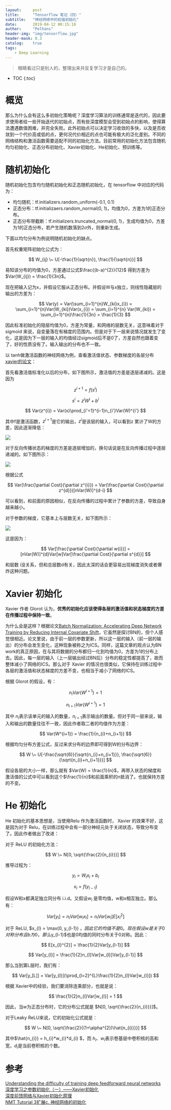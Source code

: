 ```yaml
---
layout:     post
title:      "Tensorflow 笔记（四）"
subtitle:   "神经网络中的权值初始化"
date:       2019-04-12 00:15:18
author:     "Pelhans"
header-img: "img/tensorflow.jpg"
header-mask: 0.3 
catalog:    true
tags:
    - Deep Learning
---
```


> 眼睛看过只是别人的，整理出来并反复学习才是自己的。

* TOC
{:toc}

# 概览

那么为什么会有这么多初始化策略呢？深度学习算法的训练通常是迭代的，因此要求使用者给一些开始迭代的初始点，而有些深度模型会受到初始点的影响，使得算法遭遇数值困难，并完全失败。此外初始点可以决定学习收敛的多快，以及是否收敛到一个代价高或低的点，更何况代价相近的点也可能有极大的泛化差别。不同的网络结构和激活函数需要适配不同的初始化方法。目前常用的初始化方法包含随机均匀初始化、正态分布初始化、Xavier初始化、He初始化、预训练等。

# 随机初始化

随机初始化包含均匀随机初始化和正态随机初始化，在 tensorflow 中对应的代码为：

* 均匀随机：tf.initializers.random_uniform(-0.1, 0.1)    
* 正态分布：tf.initializaers.random_normal(0, 1)，均值为0，方差为1的正态分布。    
* 正态分布带截断：tf.initializers.truncated_normal(0, 1)，生成均值为0，方差为1的正态分布，若产生随机数落到2$\sigma$外，则重新生成。    

下面以均匀分布为例说明随机初始化的缺点。

首先权重矩阵初始化公式为：

$$ W_{ij} \~ U[-\frac{1}{sqrt{n}}, \frac{1}{\sqrt{n}}] $$

易知该分布的均值为0，方差通过公式$\frac{(b-a)^{2}}{12}$ 得到方差为 $Var(W_{ij}) = \frac{1}{3n}$。

现在把输入记为x，并假设它服从正态分布。并假设W与x独立，则线性隐藏层的输出的方差为：

$$ Var(y) = Var(\sum_{i=1}^{n}W_{ki}x_{i}) = \sum_{i=1}^{n}Var(W_{ki})Var(x_{i}) = \sum_{i=1}^{n} Var(W_{ki}) = \sum_{i=1}^{n}\frac{1}{3n} = \frac{1}{3} $$

因此标准初始化的隐层均值为0，方差为常量，和网络的层数无关，这意味着对于 sigmoid 来说，自变量落在有梯度的范围内。但是对于下一层来说情况就发生了变化，这是因为下一层的输入的均值经过sigmoid后不是0了，方差自然也跟着变了，好的性质没有了。输入输出的分布也不一致。

以 tanh做激活函数的神经网络为例，查看激活值状态、参数梯度的各层分布[xavier的论文](http://proceedings.mlr.press/v9/glorot10a/glorot10a.pdf)：

首先看激活值标准化以后的分布，如下图所示，激活值的方差是逐层递减的。这是因为

$$ z^{i+1} = f(s^{i}) $$

$$ s^{i} = z^{i}W^{i} + b^{i} $$

$$ Var(z^{i}) = Var(x)\prod_{i'=1}^{i-1}n_{i'}Var(W)^{i'} $$

其中f是激活函数，$z^{i+1}$是它的输出，$z^{i}$是该层的输入，可以看到z  累计了W的方差，因此逐渐降低：

![](/img/in-post/tensorflow/xavier_1.png)

对于反向传播状态的梯度的方差是逐层增加的，换句话说是在反向传播过程中逐层递减的。如下图所示：

![](/img/in-post/tensorflow/xavier_2.png)

根据公式

$$ Var(\frac{\partial Cost}{\partial z^{i}}) = Var(\frac{\partial Cost}{\partial z^{d}})[nVar(W)]^{d-i} $$

可以看到，和前面的原因相似，在反向传播的过程中累计了参数的方差，导致自身越来越小。

对于参数的梯度，它基本上与层数无关，如下图所示：

![](/img/in-post/tensorflow/xavier_3.png)

这是因为：

$$ Var[\frac{\partial Cost}{\partial w{i}}] = [nVar(W)]^{d}Var[w]Var[\frac{\partial Cost}{\partial s^{d}}] $$

和层数 i没关系，但和总层数d有关，因此太深的话会更容易出现梯度消失或者爆炸这种问题。

# Xavier 初始化

Xavier 作者 Glorot 认为，**优秀的初始化应该使得各层的激活值和状态梯度的方差在传播过程中保持一致**。

为什么会是这样？根据论文[Batch Normalization: Accelerating Deep Network Training by Reducing Internal Covariate Shift](https://arxiv.org/abs/1502.03167)，它虽然是探讨BN的，但个人感觉很相近。论文里说，由于前一层的参数更新，所以这一层的输入（前一层的输出）的分布会发生变化，这种现象被称之为ICS。同样，这篇文章的观点认为BN work的真正原因，在与其将数据的分布都归一化到均值为0，方差为1的分布上去。因此，每一层的输入（上一层输出经过BN后）分布的稳定性都提高了，故而整体减小了网络的ICS。那么对于 Xavier 的情况也很类似，它保持在训练过程中各层的激活值和状态梯度的方差不变，也相当于减小了网络的ICS。

根据  Glorot 的假设，有：

$$ n_{i}Var(W^{i+1}) = 1 $$

$$ n_{i+1}Var(W^{i+1}) = 1 $$

其中 $n_{i}$表示该单元的输入的数量，$n_{i+1}$表示输出的数量。但对于同一层来说，输入和输出的数量往往不一致，因此作者取二者的均值作为方差：

$$ Var(W^{i+1}) = \frac{1}{n_{i}+n_{i+1}} $$

根据均匀分布方差公式，反过来求分布的边界即可得到W的分布边界：

$$ W \~ U[-\frac{\sqrt{6}}{\sqrt{n_{i}+n_{i+1}}}, \frac{\sqrt{6}}{\sqrt{n_{i}+n_{i+1}}}] $$

假设各层的大小一样，那么就有 $Var(W) = \frac{1}{n}$，再带入状态的梯度和激活值的公式中可以看到这个$\frac{1}{n}$和前面乘积的n抵消了。也就保持方差的不变。

# He 初始化

He 初始化的基本思想是，当使用Relu 作为激活函数时， Xavier 的效果不好，这是因为对于 Relu，在训练过程中会有一部分神经元处于关闭状态，导致分布变了。因此作者做出了改进：

对于 ReLU 的初始化方法：

$$ W \~ N[0, \sqrt{\frac{2}{n_{i}}}] $$

推导过程为：

$$ y_{l} = W_{l}x_{l} + b_{l} $$

$$ x_{l} = f(y_{l-1}) $$

假设W和x都满足独立同分布 i.i.d。又假设$w_{l}$ 是零均值，w和x相互独立。那么有：

$$ Var[y_{l}] = n_{l}Var[w_{l}x_{l}] = n_{l}Var[w_{l}]E[x_{l}^{2}] $$

对于 ReLU, $x_{l} = \max(0, y_{l-1}) $，因此它的均值不是0。现在假设w是关于0对称分布且b为0，那么$y_{l-1}$也是0均值的同时分布关于0对称。因此：

$$ E[x_{l}^{2}] = \frac{1}{2}Var[y_{l-1}] $$

$$ Var[y_{l}] = \frac{1}{2}n_{l}Var[w_{l}]Var[y_{l-1}] $$

那么当到第L层时，我们有：

$$ Var[y_[L]] = Var[y_{l}](\prod_{l=2}^{L}\frac{1}{2}n_{l}Var[w_{l}]) $$

根据 Xavier中的经验，我们要消除连乘部分，也就是说：

$$ \frac{1}{2}n_{l}Var[w_{l}] = 1 $$

因此，当w为正态分布时，它的分布公式就是 $N[0, \sqrt{\frac{2}{n_{i}}}]$。

对于Leaky ReLU来说，它的初始化公式就是：

$$ W \~ N[0, \sqrt{\frac{2}{(1+\alpha^{2})\hat{n_{i}}}}] $$

其中$\hat{n_{i}} = h_{i}*w_{i}*d_{i} $，而 $h_{i}$、$w_{i}$表示卷基层中卷积核的高和宽，$d_{i}$是当前卷积核的个数。

# 参考
[Understanding the difficulty of training deep feedforward neural networks](http://proceedings.mlr.press/v9/glorot10a/glorot10a.pdf)    
[深度学习之参数初始化（一）——Xavier初始化](https://blog.csdn.net/victoriaw/article/details/73000632)    
[深度前馈网络与Xavier初始化原理](https://zhuanlan.zhihu.com/p/27919794)    
[NMT Tutorial 3扩展c. 神经网络的初始化](http://txshi-mt.com/2018/11/16/NMT-Tutorial-3c-Neural-Networks-Initialization/)    

